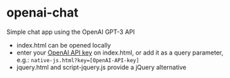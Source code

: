 # openai-chat
Simple chat app using the OpenAI GPT-3 API

* index.html can be opened locally
* enter your [OpenAI API key](https://beta.openai.com/account/api-keys) on index.html, or add it as a query parameter, e.g.: `native-js.html?key=[OpenAI-API-key]`
* jquery.html and script-jquery.js provide a jQuery alternative
